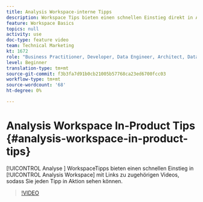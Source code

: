 ```yaml
---
title: Analysis Workspace-interne Tipps
description: Workspace Tips bieten einen schnellen Einstieg direkt in Analysis Workspace mit Links zu zugehörigen Videos, sodass Sie jede Tipps in Aktion sehen können.
feature: Workspace Basics
topics: null
activity: use
doc-type: feature video
team: Technical Marketing
kt: 1672
role: "Business Practitioner, Developer, Data Engineer, Architect, Data Architect, Administrator, Leader"
level: Beginner
translation-type: tm+mt
source-git-commit: f3b3fa7d91b0cb21005b57768ca23ed6700fcc03
workflow-type: tm+mt
source-wordcount: '68'
ht-degree: 0%

---
```



# Analysis Workspace In-Product Tips {#analysis-workspace-in-product-tips}

[!UICONTROL Analyse ] WorkspaceTipps bieten einen schnellen Einstieg in  [!UICONTROL Analysis Workspace] mit Links zu zugehörigen Videos, sodass Sie jeden Tipp in Aktion sehen können.

>[!VIDEO](https://video.tv.adobe.com/v/23135/?quality=12)
